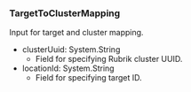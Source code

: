 ### TargetToClusterMapping
Input for target and cluster mapping.

- clusterUuid: System.String
  - Field for specifying Rubrik cluster UUID.
- locationId: System.String
  - Field for specifying target ID.
